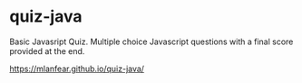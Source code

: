 # quiz-java

Basic Javasript Quiz.
Multiple choice Javascript questions with a final score provided at the end.

https://mlanfear.github.io/quiz-java/
